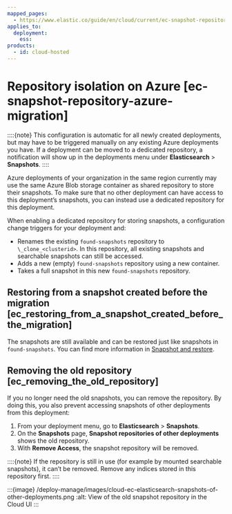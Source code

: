 ```yaml
---
mapped_pages:
  - https://www.elastic.co/guide/en/cloud/current/ec-snapshot-repository-azure-migration.html
applies_to:
  deployment:
    ess:
products:
  - id: cloud-hosted
---
```


# Repository isolation on Azure [ec-snapshot-repository-azure-migration]

::::{note}
This configuration is automatic for all newly created deployments, but may have to be triggered manually on any existing Azure deployments you have. If a deployment can be moved to a dedicated repository, a notification will show up in the deployments menu under **Elasticsearch** > **Snapshots**.
::::


Azure deployments of your organization in the same region currently may use the same Azure Blob storage container as shared repository to store their snapshots. To make sure that no other deployment can have access to this deployment’s snapshots, you can instead use a dedicated repository for this deployment.

When enabling a dedicated repository for storing snapshots, a configuration change triggers for your deployment and:

* Renames the existing `found-snapshots` repository to `\_clone_<clusterid>`. In this repository, all existing snapshots and searchable snapshots can still be accessed.
* Adds a new (empty) `found-snapshots` repository using a new container.
* Takes a full snapshot in this new `found-snapshots` repository.


## Restoring from a snapshot created before the migration [ec_restoring_from_a_snapshot_created_before_the_migration]

The snapshots are still available and can be restored just like snapshots in `found-snapshots`. You can find more information in [Snapshot and restore](../snapshot-and-restore.md).


## Removing the old repository [ec_removing_the_old_repository]

If you no longer need the old snapshots, you can remove the repository. By doing this, you also prevent accessing snapshots of other deployments from this deployment:

1. From your deployment menu, go to **Elasticsearch** > **Snapshots**.
2. On the **Snapshots** page, **Snapshot repositories of other deployments** shows the old repository.
3. With **Remove Access**, the snapshot repository will be removed.

::::{note}
If the repository is still in use (for example by mounted searchable snapshots), it can’t be removed. Remove any indices stored in this repository first.
::::


:::{image} /deploy-manage/images/cloud-ec-elasticsearch-snapshots-of-other-deployments.png
:alt: View of the old snapshot repository in the Cloud UI
:::

